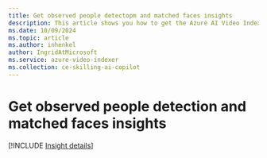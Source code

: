 ```yaml
---
title: Get observed people detectopm and matched faces insights
description: This article shows you how to get the Azure AI Video Indexer observed people detection and matched faces insights.
ms.date: 10/09/2024
ms.topic: article
ms.author: inhenkel
author: IngridAtMicrosoft
ms.service: azure-video-indexer
ms.collection: ce-skilling-ai-copilot
---
```


# Get observed people detection and matched faces insights

[!INCLUDE [Insight details](./includes/observed-matched-people.md)]
